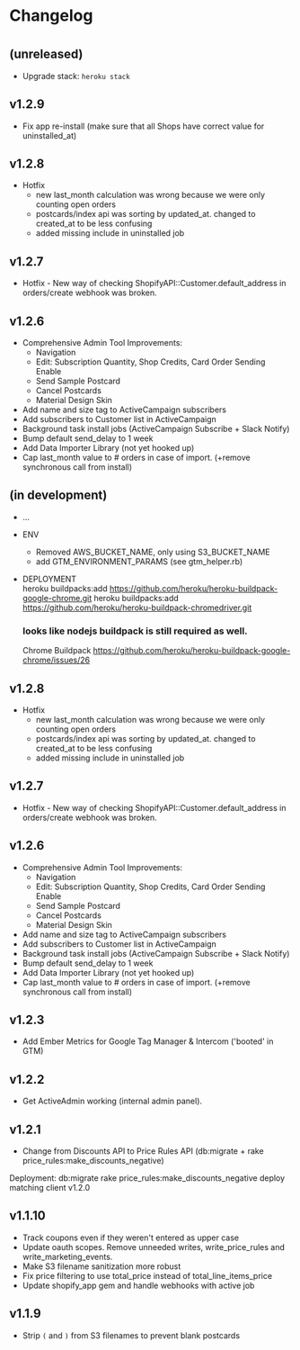 # Changelog
#

## (unreleased)
- Upgrade stack: `heroku stack`

## v1.2.9
- Fix app re-install (make sure that all Shops have correct value for uninstalled_at)

## v1.2.8
- Hotfix 
    - new last_month calculation was wrong because we were only counting open orders
    - postcards/index api was sorting by updated_at. changed to created_at to be less confusing
    - added missing include in uninstalled job

## v1.2.7
- Hotfix - New way of checking ShopifyAPI::Customer.default_address in orders/create webhook was broken. 


## v1.2.6
- Comprehensive Admin Tool Improvements: 
    - Navigation 
    - Edit: Subscription Quantity, Shop Credits, Card Order Sending Enable
    - Send Sample Postcard
    - Cancel Postcards
    - Material Design Skin    
- Add name and size tag to ActiveCampaign subscribers
- Add subscribers to Customer list in ActiveCampaign
- Background task install jobs (ActiveCampaign Subscribe + Slack Notify)
- Bump default send_delay to 1 week
- Add Data Importer Library (not yet hooked up)
- Cap last_month value to # orders in case of import. (+remove synchronous call from install)



## (in development)
- ...
- ENV
    - Removed AWS_BUCKET_NAME, only using S3_BUCKET_NAME
    - add GTM_ENVIRONMENT_PARAMS (see gtm_helper.rb)
    
- DEPLOYMENT    
    heroku buildpacks:add https://github.com/heroku/heroku-buildpack-google-chrome.git
    heroku buildpacks:add https://github.com/heroku/heroku-buildpack-chromedriver.git
    
    ### looks like nodejs buildpack is still required as well.
    
    
    Chrome Buildpack
    https://github.com/heroku/heroku-buildpack-google-chrome/issues/26
     

## v1.2.8
- Hotfix 
    - new last_month calculation was wrong because we were only counting open orders
    - postcards/index api was sorting by updated_at. changed to created_at to be less confusing
    - added missing include in uninstalled job

## v1.2.7
- Hotfix - New way of checking ShopifyAPI::Customer.default_address in orders/create webhook was broken. 


## v1.2.6
- Comprehensive Admin Tool Improvements: 
    - Navigation 
    - Edit: Subscription Quantity, Shop Credits, Card Order Sending Enable
    - Send Sample Postcard
    - Cancel Postcards
    - Material Design Skin    
- Add name and size tag to ActiveCampaign subscribers
- Add subscribers to Customer list in ActiveCampaign
- Background task install jobs (ActiveCampaign Subscribe + Slack Notify)
- Bump default send_delay to 1 week
- Add Data Importer Library (not yet hooked up)
- Cap last_month value to # orders in case of import. (+remove synchronous call from install)


## v1.2.3
- Add Ember Metrics for Google Tag Manager & Intercom ('booted' in GTM)

## v1.2.2
- Get ActiveAdmin working (internal admin panel). 

## v1.2.1

- Change from Discounts API to Price Rules API (db:migrate + rake price_rules:make_discounts_negative)

Deployment:
    db:migrate 
    rake price_rules:make_discounts_negative
    deploy matching client v1.2.0

## v1.1.10

- Track coupons even if they weren't entered as upper case 
- Update oauth scopes. Remove unneeded writes, write_price_rules and write_marketing_events.  
- Make S3 filename sanitization more robust
- Fix price filtering to use total_price instead of total_line_items_price
- Update shopify_app gem and handle webhooks with active job


## v1.1.9

- Strip `(` and `)` from S3 filenames to prevent blank postcards 
